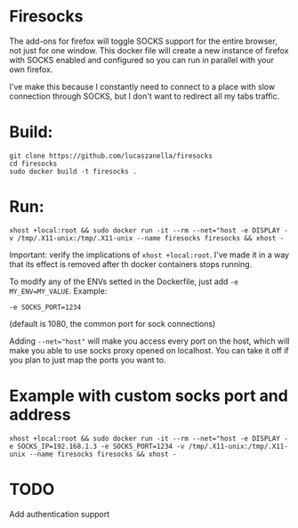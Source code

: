 # Firesocks

The add-ons for firefox will toggle SOCKS support for the entire browser, not just for one window. This docker file will create a new instance of firefox with SOCKS enabled and configured so you can run in parallel with your own firefox.

I've make this because I constantly need to connect to a place with slow connection through SOCKS, but I don't want to redirect all my tabs traffic.

# Build:
```
git clone https://github.com/lucaszanella/firesocks
cd firesocks
sudo docker build -t firesocks .
```

# Run:

`xhost +local:root && sudo docker run -it --rm --net="host -e DISPLAY -v /tmp/.X11-unix:/tmp/.X11-unix --name firesocks firesocks && xhost -`

Important: verify the implications of `xhost +local:root`. I've made it in a way that its effect is removed after th docker containers stops running. 

To modify any of the ENVs setted in the Dockerfile, just add `-e MY_ENV=MY_VALUE`. Example:

`-e SOCKS_PORT=1234`

(default is 1080, the common port for sock connections)

Adding `--net="host"` will make you access every port on the host, which will make you able to use socks proxy opened on localhost. You can take it off if you plan to just map the ports you want to.

# Example with custom socks port and address

`xhost +local:root && sudo docker run -it --rm --net="host -e DISPLAY -e SOCKS_IP=192.168.1.3 -e SOCKS_PORT=1234 -v /tmp/.X11-unix:/tmp/.X11-unix --name firesocks firesocks && xhost -`

# TODO

Add authentication support

